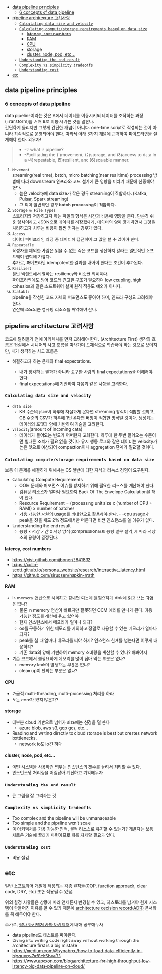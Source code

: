 <!-- @import "[TOC]" {cmd="toc" depthFrom=1 depthTo=6 orderedList=false} -->
<!-- code_chunk_output -->

-   [data pipeline principles](#data-pipeline-principles)
    -   [6 concepts of data pipeline](#6-concepts-of-data-pipeline)
-   [pipeline architecture 고려사항](#pipeline-architecture-고려사항)
    -   [`Calculating data size and velocity`](#calculating-data-size-and-velocity)
    -   [`Calculating compute/storage requirements based on data size`](#calculating-computestorage-requirements-based-on-data-size)
        -   [latency, cost numbers](#latency-cost-numbers)
        -   [RAM](#ram)
        -   [CPU](#cpu)
        -   [storage](#storage)
        -   [cluster, node, pod, etc...](#cluster-node-pod-etc)
    -   [`Understanding the end result`](#understanding-the-end-result)
    -   [`Complexity vs simplicity tradeoffs`](#complexity-vs-simplicity-tradeoffs)
    -   [`Understanding cost`](#understanding-cost)
-   [etc](#etc)

<!-- /code_chunk_output -->

## data pipeline principles

### 6 concepts of data pipeline

data pipeline이라는 것은 A에서 데이터를 이동시키되 데이터를 조작하는 과정(Transform)을 거쳐 B로 이동 시키는 것을 말한다.  
간단하게 들리지만 그렇게 간단한 개념이 아니다. one-time script로 작성되는 것이 아니라 지속적으로 운영되어야 한다.
따라서 아래 6가지 개념에 근거하여 파이프라인을 설계해야 한다. 외우자!

> -   -💡 what is pipeline?
> -   -Facilitating the (1)movement, (2)storage, and (3)access to data in a (4)repeatable, (5)resilient, and (6)scalable manner.

1. `Movement`  
   streaming(real time), batch, micro batching(near real time)
   processing 방법에 따라 downstream 인프라와 코드 설계에 큰 영향을 미치기 때문에 신중해야 한다.
    - 높은 velocity에 data size가 작은 경우 streaming이 적합하다. (Kafka, Pulsar, Spark streaming)
    - 그 외의 일반적인 경우 batch processing이 적합하다.
2. `Storage & File Types`  
   스토리지와 저장하고자 하는 파일의 형식은 시간과 비용에 영향을 준다. 단순히 쉬운 형식이라고 JSON으로 데이터를 저장했다가, 데이터의 양이 증가하면서 그것을 처리하고자 치루는 비용이 훨씬 커지는 경우가 있다.
3. `Access`  
   데이터 파이프라인 과정 중 데이터에 접근하여 그 값을 볼 수 있어야 한다.
4. `Repeatable`  
   작성자를 제외한 사람은 읽을 수 없는 죽은 코드를 생산하지 말라는 일반적인 소프트웨어 원칙에 가깝다.  
   추가로, 파이프라인 idempotent한 결과를 내어야 한다는 조건이 추가된다.
5. `Resilient`  
   일반 백엔드에서 말하는 resiliency와 비슷한 의미이다.  
   파이프라인에도 방어 코드와 견고한 구조가 필요하며 low coupling, high cohesion과 같은 소프트웨어 설계 원칙 적용도 예외가 아니다.
6. `Scalable`  
   pipeline을 작성한 코드 자체의 퍼포먼스도 좋아야 하며, 인프라 구성도 고려해야 한다.  
   연산에 소요되는 컴퓨팅 리소스를 파악해야 한다.

## pipeline architecture 고려사항

코드에 달려들기 전에 아키텍처를 먼저 고려해야 한다. (Architecture First)
생각의 흐름은 현실에서 시니어의 사고 흐름을 따라가며 도제식으로 학습해야 하는 것으로 보이지만, 내가 생각하는 사고 흐름은

-   해결하고자 하는 문제와 final expectations.

    -   내가 생각하는 결과가 아니라 요구한 사람의 final expectations을 이해해야 한다.
    -   final expectations에 기반하여 다음과 같은 사항을 고려한다.

### `Calculating data size and velocity`

-   `data size`
    -   KB 수준의 json이 하루에 자잘하게 온다면 streaming 방식이 적합할 것이고, GB 수준의 CSV가 하루에 1번 온다면 배칭이 적합한 방식일 것이다. 생성되는 데이터의 포맷과 양에 기반하여 기술을 고려한다.
-   `velocity`(amount of incoming data)
    -   데이터가 들어오는 빈도가 어떠한지 고려한다. 하루에 한 두번 들어오는 수준이면 별다른 조치가 필요 없을 것이나 유저 행동 로그와 같은 데이터는 velocity가 높은 것으로 예상되어 compaction이나 aggregation 단계가 필요할 것이다.

### `Calculating compute/storage requirements based on data size`

보통 이 문제를 해결하게 위해서는 CS 일반에 대한 지식과 리눅스 경험이 요구된다.

-   Calculating Compute Requirements
    -   OOM 문제와 퍼포먼스 이슈를 방지하기 위해 필요한 리소스를 계산해야 한다.
    -   컴퓨팅 리소스가 얼마나 필요한지 Back Of The Envelope Calculation을 해야 한다.
    -   Resource Requirement = (processing unit size x (number of CPU + RAM)) x number of batches
    -   <ins>가용 가능한 자원의 usage를 최대한으로 활용해야 한다.</ins> - -cpu usage가 peak을 쳤을 때도 2% 정도에서만 머문다면 비싼 인스턴스를 쓸 이유가 없다.
-   Understanding the end result
    -   용량 x 저장 기간 x 저장 방식(compression으로 용량 일부 절약)에 따라 저장소의 용량이 결정된다.

#### latency, cost numbers

-   https://gist.github.com/jboner/2841832
-   https://colin-scott.github.io/personal_website/research/interactive_latency.html
-   https://github.com/sirupsen/napkin-math

#### RAM

-   in memory 연산으로 처리하고 끝내면 되는데 불필요하게 disk에 읽고 쓰는 작업은 없나?
    -   물론 in memory 연산이 빠르지만 잘못하면 OOM 에러를 만나게 된다. 가용 가능한 정도를 계산에 두고 있어야
    -   현재 인스턴스에서 메모리가 얼마나 되지?
    -   os를 구동하기 위한 메모리를 제외하고 정말로 사용할 수 있는 메모리가 얼마나 되지?
    -   peak를 칠 때 얼마나 메모리를 써야 하지? 인스턴스 한계를 넘는다면 어떻게 대응하지?
    -   기존 data의 양에 기반하여 memory 소비량을 계산할 수 있나? 해봐야지
-   기존 코드에서 불필요하게 메모리를 많이 잡아 먹는 부분은 없나?
    -   memory leak이 발생하는 부분은 없나?
    -   clean up이 안되는 부분은 없나?

#### CPU

-   가급적 multi-threading, multi-processing 처리를 하라
-   노는 core가 있지 않은가?

#### storage

-   대부분 cloud 기반으로 넘어가 size에는 신경을 덜 쓴다
    -   azure blob, aws s3, gcp gcs, etc...
-   Reading and writing directly to cloud storage is best but creates network bottlenecks.
    -   network io도 io긴 하다

#### cluster, node, pod, etc...

-   어떤 시스템을 사용하건 띄우는 인스턴스의 갯수를 늘려서 처리할 수 있다.
-   인스턴스당 처리량을 어림잡아 계산하고 기억해두자

### `Understanding the end result`

-   큰 그림을 잘 그리라는 것

### `Complexity vs simplicity tradeoffs`

-   Too complex and the pipeline will be unmanageable
-   Too simple and the pipeline won’t scale
-   이 아키텍처를 가용 가능한 인적, 물적 리소스로 유지할 수 있는가? 개발자는 보통 새로운 기술에 끌리기 마련이므로 이를 자제할 필요가 있다.

### `Understanding cost`

-   비용 절감

## etc

일반 소프트웨어 개발에 적용되는 각종 원칙들(OOP, function approach, clean code, DRY, etc) 또한 적용될 수 있음.

위의 결정 사항들은 상황에 따라 언제든지 변경될 수 있고, 히스토리를 남겨야 현재 시스템이 만들어진 이유를 알 수 있기 때문에 [architecture decision record(ADR)](https://github.com/joelparkerhenderson/architecture-decision-record) 문서화를 꼭 해두어야 한다.

추가로, [람다 아키텍처 카파 아키텍처](https://towardsdatascience.com/a-brief-introduction-to-two-data-processing-architectures-lambda-and-kappa-for-big-data-4f35c28005bb)에 대해 공부해두자

-   data pipeline도 테스트를 짜야한다.
-   Diving into writing code right away without working through the architecture first is a big mistake
-   https://medium.com/@synabreu/how-to-load-data-efficiently-in-bigquery-7af8cb5bee33
-   https://www.apexon.com/blog/architecture-for-high-throughput-low-latency-big-data-pipeline-on-cloud/

